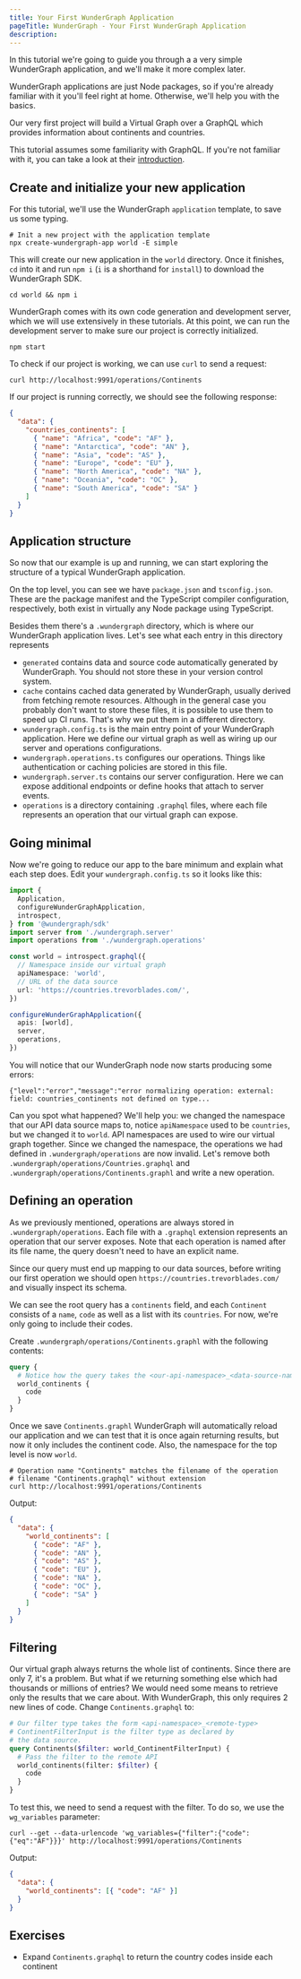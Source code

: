 ```yaml
---
title: Your First WunderGraph Application
pageTitle: WunderGraph - Your First WunderGraph Application
description:
---
```


In this tutorial we're going to guide you through a a very simple
WunderGraph application, and we'll make it more complex later.

WunderGraph applications are just Node packages, so if you're already familiar with
it you'll feel right at home. Otherwise, we'll help you with the basics.

Our very first project will build a Virtual Graph over a GraphQL which provides information
about continents and countries.

This tutorial assumes some familiarity with GraphQL. If you're not familiar with it, you can
take a look at their [introduction](https://graphql.org/learn/).

## Create and initialize your new application

For this tutorial, we'll use the WunderGraph `application` template,
to save us some typing.

```shell
# Init a new project with the application template
npx create-wundergraph-app world -E simple
```

This will create our new application in the `world` directory. Once it finishes,
`cd` into it and run `npm i` (`i` is a shorthand for `install`) to download the
WunderGraph SDK.

```shell
cd world && npm i
```

WunderGraph comes with its own code generation and development server, which we will
use extensively in these tutorials. At this point, we can run the development server
to make sure our project is correctly initialized.

```shell
npm start
```

To check if our project is working, we can use `curl` to send a request:

```shell
curl http://localhost:9991/operations/Continents
```

If our project is running correctly, we should see the following response:

```json
{
  "data": {
    "countries_continents": [
      { "name": "Africa", "code": "AF" },
      { "name": "Antarctica", "code": "AN" },
      { "name": "Asia", "code": "AS" },
      { "name": "Europe", "code": "EU" },
      { "name": "North America", "code": "NA" },
      { "name": "Oceania", "code": "OC" },
      { "name": "South America", "code": "SA" }
    ]
  }
}
```

## Application structure

So now that our example is up and running, we can start exploring the structure
of a typical WunderGraph application.

On the top level, you can see we have `package.json` and `tsconfig.json`. These are
the package manifest and the TypeScript compiler configuration, respectively, both exist
in virtually any Node package using TypeScript.

Besides them there's a `.wundergraph` directory, which is where our WunderGraph application
lives. Let's see what each entry in this directory represents

- `generated` contains data and source code automatically generated by WunderGraph. You should
  not store these in your version control system.
- `cache` contains cached data generated by WunderGraph, usually derived from fetching remote
  resources. Although in the general case you probably don't want to store these files, it is
  possible to use them to speed up CI runs. That's why we put them in a different directory.
- `wundergraph.config.ts` is the main entry point of your WunderGraph application. Here we define
  our virtual graph as well as wiring up our server and operations configurations.
- `wundergraph.operations.ts` configures our operations. Things like authentication or caching
  policies are stored in this file.
- `wundergraph.server.ts` contains our server configuration. Here we can expose additional endpoints
  or define hooks that attach to server events.
- `operations` is a directory containing `.graphql` files, where each file represents an operation that
  our virtual graph can expose.

## Going minimal

Now we're going to reduce our app to the bare minimum and explain what each step does. Edit your
`wundergraph.config.ts` so it looks like this:

```typescript
import {
  Application,
  configureWunderGraphApplication,
  introspect,
} from '@wundergraph/sdk'
import server from './wundergraph.server'
import operations from './wundergraph.operations'

const world = introspect.graphql({
  // Namespace inside our virtual graph
  apiNamespace: 'world',
  // URL of the data source
  url: 'https://countries.trevorblades.com/',
})

configureWunderGraphApplication({
  apis: [world],
  server,
  operations,
})
```

You will notice that our WunderGraph node now starts producing some errors:

```
{"level":"error","message":"error normalizing operation: external: field: countries_continents not defined on type...
```

Can you spot what happened? We'll help you: we changed the namespace that our API data source
maps to, notice `apiNamespace` used to be `countries`, but we changed it to `world`.
API namespaces are used to wire our virtual graph together. Since we changed the namespace, the
operations we had defined in `.wundergraph/operations` are now invalid. Let's remove both
`.wundergraph/operations/Countries.graphql` and `.wundergraph/operations/Continents.graphl`
and write a new operation.

## Defining an operation

As we previously mentioned, operations are always stored in `.wundergraph/operations`. Each file
with a `.graphql` extension represents an operation that our server exposes. Note that each
operation is named after its file name, the query doesn't need to have an explicit name.

Since our query must end up mapping to our data sources, before writing our first operation
we should open `https://countries.trevorblades.com/` and visually inspect
its schema.

We can see the root query has a `continents` field, and each `Continent` consists of a `name`,
`code` as well as a list with its `countries`. For now, we're only going to include their codes.

Create `.wundergraph/operations/Continents.graphl` with the following contents:

```graphql
query {
  # Notice how the query takes the <our-api-namespace>_<data-source-namespace>
  world_continents {
    code
  }
}
```

Once we save `Continents.graphl` WunderGraph will automatically reload our application and
we can test that it is once again returning results, but now it only includes the continent
code. Also, the namespace for the top level is now `world`.

```shell
# Operation name "Continents" matches the filename of the operation
# filename "Continents.graphql" without extension
curl http://localhost:9991/operations/Continents
```

Output:

```json
{
  "data": {
    "world_continents": [
      { "code": "AF" },
      { "code": "AN" },
      { "code": "AS" },
      { "code": "EU" },
      { "code": "NA" },
      { "code": "OC" },
      { "code": "SA" }
    ]
  }
}
```

## Filtering

Our virtual graph always returns the whole list of continents. Since there are only 7, it's a problem.
But what if we returning something else which had thousands or millions of entries? We would need
some means to retrieve only the results that we care about. With WunderGraph, this only requires
2 new lines of code. Change `Continents.graphql` to:

```graphql
# Our filter type takes the form <api-namespace>_<remote-type>
# ContinentFilterInput is the filter type as declared by
# the data source.
query Continents($filter: world_ContinentFilterInput) {
  # Pass the filter to the remote API
  world_continents(filter: $filter) {
    code
  }
}
```

To test this, we need to send a request with the filter. To do so, we use the `wg_variables` parameter:

```shell
curl --get --data-urlencode 'wg_variables={"filter":{"code":{"eq":"AF"}}}' http://localhost:9991/operations/Continents
```

Output:

```json
{
  "data": {
    "world_continents": [{ "code": "AF" }]
  }
}
```

## Exercises

- Expand `Continents.graphql` to return the country codes inside each continent
